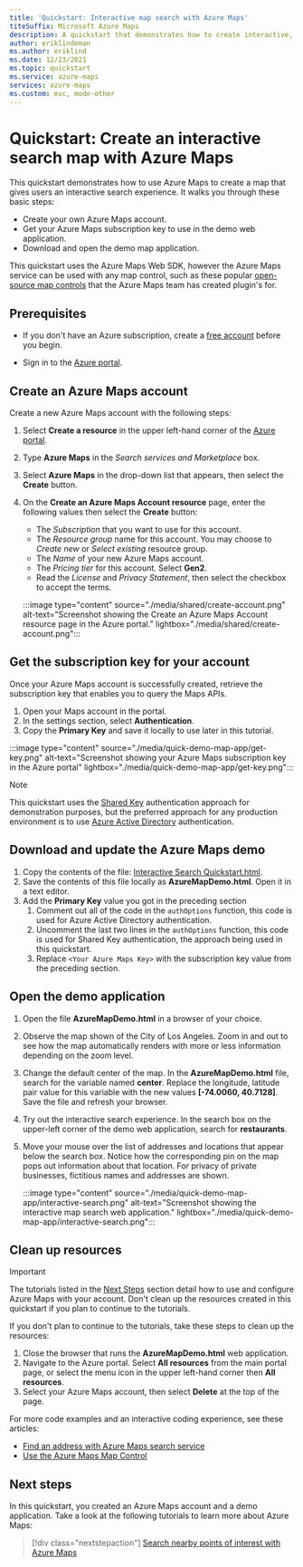 ```yaml
---
title: 'Quickstart: Interactive map search with Azure Maps'
titeSuffix: Microsoft Azure Maps
description: A quickstart that demonstrates how to create interactive, searchable maps.
author: eriklindeman
ms.author: eriklind
ms.date: 12/23/2021
ms.topic: quickstart
ms.service: azure-maps
services: azure-maps
ms.custom: mvc, mode-other
---
```


# Quickstart: Create an interactive search map with Azure Maps

This quickstart demonstrates how to use Azure Maps to create a map that gives users an interactive search experience. It walks you through these basic steps:

* Create your own Azure Maps account.
* Get your Azure Maps subscription key to use in the demo web application.
* Download and open the demo map application.

This quickstart uses the Azure Maps Web SDK, however the Azure Maps service can be used with any map control, such as these popular [open-source map controls] that the Azure Maps team has created plugin's for.

## Prerequisites

* If you don't have an Azure subscription, create a [free account] before you begin.

* Sign in to the [Azure portal].

<a id="createaccount"></a>

## Create an Azure Maps account

Create a new Azure Maps account with the following steps:

1. Select **Create a resource** in the upper left-hand corner of the [Azure portal].
2. Type **Azure Maps** in the *Search services and Marketplace* box.
3. Select **Azure Maps** in the drop-down list that appears, then select the **Create** button.
4. On the **Create an Azure Maps Account resource** page, enter the following values then select the **Create** button:
    * The *Subscription* that you want to use for this account.
    * The *Resource group* name for this account. You may choose to *Create new* or *Select existing* resource group.
    * The *Name* of your new Azure Maps account.
    * The *Pricing tier* for this account. Select **Gen2**.
    * Read the *License* and *Privacy Statement*, then select the checkbox to accept the terms.

    :::image type="content" source="./media/shared/create-account.png" alt-text="Screenshot showing the Create an Azure Maps Account resource page in the Azure portal." lightbox="./media/shared/create-account.png":::

<a id="getkey"></a>

## Get the subscription key for your account

Once your Azure Maps account is successfully created, retrieve the subscription key that enables you to query the Maps APIs.

1. Open your Maps account in the portal.
2. In the settings section, select **Authentication**.
3. Copy the **Primary Key** and save it locally to use later in this tutorial.

:::image type="content" source="./media/quick-demo-map-app/get-key.png" alt-text="Screenshot showing your Azure Maps subscription key in the Azure portal" lightbox="./media/quick-demo-map-app/get-key.png":::

>[!NOTE]
> This quickstart uses the [Shared Key] authentication approach for demonstration purposes, but the preferred approach for any production environment is to use [Azure Active Directory] authentication.

## Download and update the Azure Maps demo

1. Copy the contents of the file: [Interactive Search Quickstart.html].
2. Save the contents of this file locally as **AzureMapDemo.html**. Open it in a text editor.
3. Add the **Primary Key** value you got in the preceding section
    1. Comment out all of the code in the `authOptions` function, this code is used for Azure Active Directory authentication.
    1. Uncomment the last two lines in the `authOptions` function, this code is used for Shared Key authentication, the approach being used in this quickstart.
    1. Replace `<Your Azure Maps Key>` with the subscription key value from the preceding section.

## Open the demo application

1. Open the file **AzureMapDemo.html** in a browser of your choice.
2. Observe the map shown of the City of Los Angeles. Zoom in and out to see how the map automatically renders with more or less information depending on the zoom level.
3. Change the default center of the map. In the **AzureMapDemo.html** file, search for the variable named **center**. Replace the longitude, latitude pair value for this variable with the new values **[-74.0060, 40.7128]**. Save the file and refresh your browser.
4. Try out the interactive search experience. In the search box on the upper-left corner of the demo web application, search for **restaurants**.
5. Move your mouse over the list of addresses and locations that appear below the search box. Notice how the corresponding pin on the map pops out information about that location. For privacy of private businesses, fictitious names and addresses are shown.

    :::image type="content" source="./media/quick-demo-map-app/interactive-search.png" alt-text="Screenshot showing the interactive map search web application." lightbox="./media/quick-demo-map-app/interactive-search.png":::

## Clean up resources

>[!IMPORTANT]
>The tutorials listed in the [Next Steps] section detail how to use and configure Azure Maps with your account. Don't clean up the resources created in this quickstart if you plan to continue to the tutorials.

If you don't plan to continue to the tutorials, take these steps to clean up the resources:

1. Close the browser that runs the **AzureMapDemo.html** web application.
2. Navigate to the Azure portal. Select **All resources** from the main portal page, or select the menu icon in the upper left-hand corner then **All resources**.
3. Select your Azure Maps account, then select **Delete** at the top of the page.

For more code examples and an interactive coding experience, see these articles:

* [Find an address with Azure Maps search service]
* [Use the Azure Maps Map Control]

## Next steps

In this quickstart, you created an Azure Maps account and a demo application. Take a look at the following tutorials to learn more about Azure Maps:

> [!div class="nextstepaction"]
> [Search nearby points of interest with Azure Maps]

[Azure Active Directory]: azure-maps-authentication.md#azure-ad-authentication
[Azure portal]: https://portal.azure.com
[Find an address with Azure Maps search service]: how-to-search-for-address.md
[free account]: https://azure.microsoft.com/free/?WT.mc_id=A261C142F
[Interactive Search Quickstart.html]: https://github.com/Azure-Samples/AzureMapsCodeSamples/blob/master/Samples/Tutorials/Interactive%20Search/Interactive%20Search%20Quickstart.html
[Next Steps]: #next-steps
[open-source map controls]: open-source-projects.md#third-party-map-control-plugins
[Search nearby points of interest with Azure Maps]: tutorial-search-location.md
[Shared Key]: azure-maps-authentication.md#shared-key-authentication
[Use the Azure Maps Map Control]: how-to-use-map-control.md
